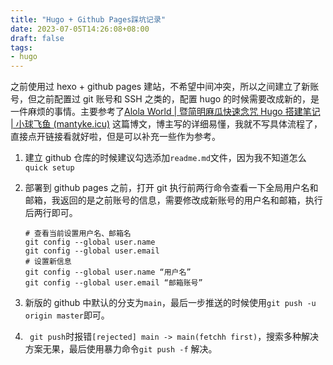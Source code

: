 ```yaml
---
title: "Hugo + Github Pages踩坑记录"
date: 2023-07-05T14:26:08+08:00
draft: false
tags: 
- hugo
---
```


之前使用过 hexo + github pages 建站，不希望中间冲突，所以之间建立了新账号，但之前配置过 git 账号和 SSH 之类的，配置 hugo 的时候需要改成新的，是一件麻烦的事情。主要参考了[Alola World | 暨简明麻瓜快速念咒 Hugo 搭建笔记 | 小球飞鱼 (mantyke.icu)](https://mantyke.icu/posts/2021/f185ce41/) 这篇博文，博主写的详细易懂，我就不写具体流程了，直接点开链接看就好啦，但是可以补充一些作为参考。

1. 建立 github 仓库的时候建议勾选添加`readme.md`文件，因为我不知道怎么`quick setup`

2. 部署到 github pages 之前，打开 git 执行前两行命令查看一下全局用户名和邮箱，我返回的是之前账号的信息，需要修改成新账号的用户名和邮箱，执行后两行即可。

   ```
   # 查看当前设置用户名、邮箱名
   git config --global user.name
   git config --global user.email
   # 设置新信息
   git config --global user.name “用户名”
   git config --global user.email “邮箱账号”
   ```

3. 新版的 github 中默认的分支为`main`，最后一步推送的时候使用`git push -u origin master`即可。
4. ` git push`时报错`[rejected] main -> main(fetchh first)`，搜索多种解决方案无果，最后使用暴力命令`git push -f` 解决。

